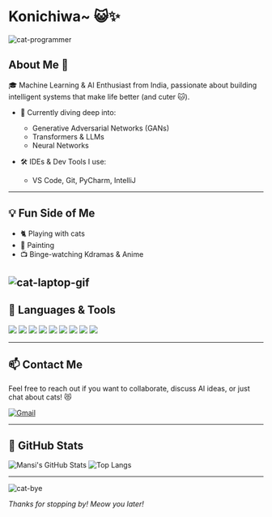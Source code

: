# Konichiwa~ 😺✨

![cat-programmer](https://easy-peasy.ai/cdn-cgi/image/quality=80,format=auto,width=700/https://media.easy-peasy.ai/04570284-b4e7-4d4e-91fc-34717f772f1b/9604d454-3462-4d7d-b152-3cd82075f932.png)

## About Me 🐾

🎓 Machine Learning & AI Enthusiast from India, passionate about building intelligent systems that make life better (and cuter 🐱).

- 🧠 Currently diving deep into:
  - Generative Adversarial Networks (GANs)
  - Transformers & LLMs
  - Neural Networks

- 🛠️ IDEs & Dev Tools I use:
  - VS Code, Git, PyCharm, IntelliJ

---

## 💡 Fun Side of Me

- 🐈 Playing with cats  
- 🎨 Painting  
- 📺 Binge-watching Kdramas & Anime

![cat-laptop-gif](https://media.giphy.com/media/3oriO0OEd9QIDdllqo/giphy.gif)
---

## 🧰 Languages & Tools

<p>
  <img src="https://img.shields.io/badge/Python-3670A0?style=for-the-badge&logo=python&logoColor=white"/>
  <img src="https://img.shields.io/badge/Java-ED8B00?style=for-the-badge&logo=java&logoColor=white"/>
  <img src="https://img.shields.io/badge/C-00599C?style=for-the-badge&logo=c&logoColor=white"/>
  <img src="https://img.shields.io/badge/TensorFlow-FF6F00?style=for-the-badge&logo=tensorflow&logoColor=white"/>
  <img src="https://img.shields.io/badge/PyTorch-EE4C2C?style=for-the-badge&logo=pytorch&logoColor=white"/>
  <img src="https://img.shields.io/badge/OpenCV-5C3EE8?style=for-the-badge&logo=opencv&logoColor=white"/>
  <img src="https://img.shields.io/badge/Pandas-150458?style=for-the-badge&logo=pandas&logoColor=white"/>
  <img src="https://img.shields.io/badge/Seaborn-3776AB?style=for-the-badge&logo=python&logoColor=white"/>
  <img src="https://img.shields.io/badge/Jupyter-F37626?style=for-the-badge&logo=jupyter&logoColor=white"/>
</p>

---

## 📫 Contact Me

Feel free to reach out if you want to collaborate, discuss AI ideas, or just chat about cats! 😻

[![Gmail](https://img.shields.io/badge/Gmail-D14836?style=for-the-badge&logo=gmail&logoColor=white)](mailto:mansibambal9@gmail.com)

---


## 🐾 GitHub Stats

![Mansi's GitHub Stats](https://github-readme-stats.vercel.app/api?username=MahiiBamba&show_icons=true&theme=tokyonight&count_private=true)
![Top Langs](https://github-readme-stats.vercel.app/api/top-langs/?username=MahiiBamba&layout=compact&theme=tokyonight&langs_count=10&card_width=400)

---

![cat-bye](https://media.giphy.com/media/v6aOjy0Qo1fIA/giphy.gif)

_Thanks for stopping by! Meow you later!_
